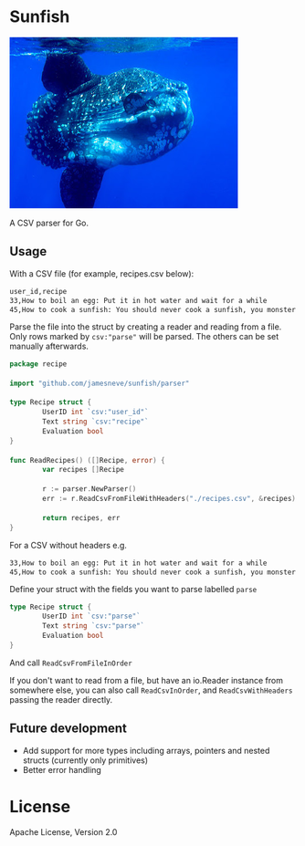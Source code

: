 # Sunfish

![Image of Sunfish](sunfish.jpg)

A CSV parser for Go.

## Usage

With a CSV file (for example, recipes.csv below):

```
user_id,recipe
33,How to boil an egg: Put it in hot water and wait for a while
45,How to cook a sunfish: You should never cook a sunfish, you monster
```

Parse the file into the struct by creating a reader and reading from a file. Only rows marked by `csv:"parse"` will be parsed.
The others can be set manually afterwards.
```go
package recipe

import "github.com/jamesneve/sunfish/parser"

type Recipe struct {
        UserID int `csv:"user_id"`
        Text string `csv:"recipe"`
        Evaluation bool
}

func ReadRecipes() ([]Recipe, error) {
        var recipes []Recipe
        
        r := parser.NewParser()
        err := r.ReadCsvFromFileWithHeaders("./recipes.csv", &recipes)
        
        return recipes, err
}
```

For a CSV without headers e.g.

```
33,How to boil an egg: Put it in hot water and wait for a while
45,How to cook a sunfish: You should never cook a sunfish, you monster
```

Define your struct with the fields you want to parse labelled `parse`

```go
type Recipe struct {
        UserID int `csv:"parse"`
        Text string `csv:"parse"`
        Evaluation bool
}
```

And call `ReadCsvFromFileInOrder`

If you don't want to read from a file, but have an io.Reader instance from somewhere else, you can also call `ReadCsvInOrder`, 
and `ReadCsvWithHeaders` passing the reader directly.

## Future development

* Add support for more types including arrays, pointers and nested structs (currently only primitives)
* Better error handling

# License

Apache License, Version 2.0